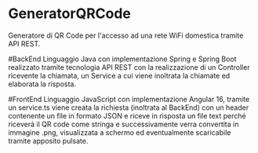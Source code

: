# GeneratorQRCode
Generatore di QR Code per l'accesso ad una rete WiFi domestica tramite API REST.

#BackEnd 
Linguaggio Java con implementazione Spring e Spring Boot realizzato tramite tecnologia API REST con la realizzazione di un Controller ricevente la chiamata, un Service a cui viene inoltrata la chiamate ed elaborata la risposta.

#FrontEnd
Linguaggio JavaScript con implementazione Angular 16, tramite un service.ts viene creata la richiesta (inoltrata al BackEnd) con un header contenente un file in formato JSON e riceve in risposta un file text perché riceverà il QR code come stringa e successivamente verra convertita in immagine .png, visualizzata a schermo ed eventualmente scaricabile tramite apposito pulsate.
